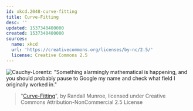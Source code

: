 ```yaml
---
id: xkcd.2048-curve-fitting
title: Curve-Fitting
desc: ''
updated: 1537340400000
created: 1537340400000
sources:
  name: xkcd
  url: 'https://creativecommons.org/licenses/by-nc/2.5/'
  license: Creative Commons 2.5
---
```

![Cauchy-Lorentz: "Something alarmingly mathematical is happening, and you should probably pause to Google my name and check what field I originally worked in."](https://imgs.xkcd.com/comics/curve_fitting.png)
> "[Curve-Fitting](https://xkcd.com/2048/)", by Randall Munroe, licensed under Creative Commons Attribution-NonCommercial 2.5 License
